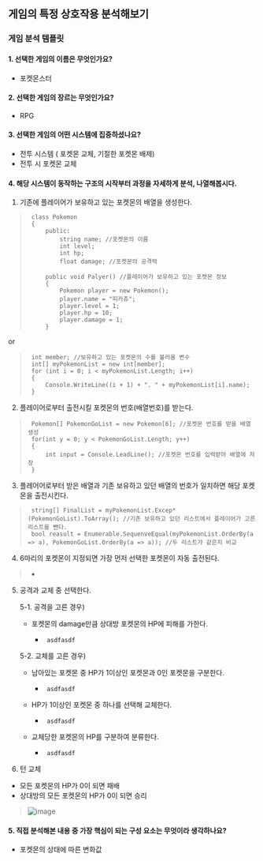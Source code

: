 ## 게임의 특정 상호작용 분석해보기

### 게임 분석 템플릿
#### 1. 선택한 게임의 이름은 무엇인가요?
* 포켓몬스터

#### 2. 선택한 게임의 장르는 무엇인가요?
* RPG

#### 3. 선택한 게임의 어떤 시스템에 집중하셨나요?
* 전투 시스템 ( 포켓몬 교체, 기절한 포켓몬 배제)
* 전투 시 포켓몬 교체

#### 4. 해당 시스템이 동작하는 구조의 시작부터 과정을 자세하게 분석, 나열해봅시다.
1. 기존에 플레이어가 보유하고 있는 포켓몬의 배열을 생성한다.

>      class Pokemon
>      {
>          public:
>              string name; //포켓몬의 이름
>              int level;
>              int hp;
>              float damage; //포켓몬의 공격력
> 
>          public void Palyer() //플레이어가 보유하고 있는 포켓몬 정보
>          {
>              Pokemon player = new Pokemon();
>              player.name = "피카츄";
>              player.level = 1;
>              player.hp = 10;
>              player.damage = 1;
>          }
> 
or

>      int member; //보유하고 있는 포켓몬의 수를 불러올 변수
>      int[] myPokemonList = new int[member];
>      for (int i = 0; i < myPokemonList.Length; i++)
>      {
>          Console.WriteLine((i + 1) + ". " + myPokemonList[i].name);
>      }

2. 플레이어로부터 출전시킬 포켓몬의 번호(배열번호)를 받는다.

>      Pokemon[] PokemonGoList = new Pokemon[6]; //포켓몬 번호를 받을 배열 생성
>      for(int y = 0; y < PokemonGoList.Length; y++)
>      {
>          int input = Console.LeadLine(); //포켓몬 번호를 입력받아 배열에 저장
>      }

3. 플레어어로부터 받은 배열과 기존 보유하고 있던 배열의 번호가 일치하면 해당 포켓몬을 출전시킨다. <br>

>      string[] FinalList = myPokemonList.Excep*(PokemonGoList).ToArray(); //기존 보유하고 있던 리스트에서 플레이어가 고른 리스트를 뺀다.
>      bool reasult = Enumerable.SequenveEqual(myPokemonList.OrderBy(a => a), PokemonGoList.OrderBy(a => a)); //두 리스트가 같은지 비교

4. 6마리의 포켓몬이 지정되면 가장 먼저 선택한 포켓몬이 자동 출전된다. <br>

> -
 
5. 공격과 교체 중 선택한다. <br>

   5-1. 공격을 고른 경우) <br>
   
     * 포켓몬의 damage만큼 상대방 포켓몬의 HP에 피해를 가한다. <br>
        *      asdfasdf

     5-2. 교체를 고른 경우) <br>
 
   * 남아있는 포켓몬 중 HP가 1이상인 포켓몬과 0인 포켓몬을 구분한다. <br>
        *      asdfasdf
   * HP가 1이상인 포켓몬 중 하나를 선택해 교체한다. <br>
        *      asdfasdf
   * 교체당한 포켓몬의 HP를 구분하여 분류한다. <br>
        *      asdfasdf
   
5. 턴 교체 <br>
* 모든 포켓몬의 HP가 0이 되면 패배 <br>
* 상대방의 모든 포켓몬의 HP가 0이 되면 승리 <br>

 >![image](https://github.com/user-attachments/assets/d362f7ac-478e-4ade-a82a-81715b531fd1)



#### 5. 직접 분석해본 내용 중 가장 핵심이 되는 구성 요소는 무엇이라 생각하나요?
* 포켓몬의 상태에 따른 변화값
